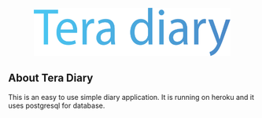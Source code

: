 <p align="center"><a href="https://lweb-diary.herokuapp.com" target="_blank"><img src="./public/images/brand_name.svg" width="400"></a></p>



## About Tera Diary
This is an easy to use simple diary application. It is running on heroku and it uses postgresql for database.